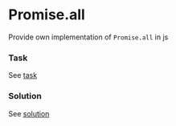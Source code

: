 # Promise.all

Provide own implementation of `Promise.all` in js

### Task

See [task](./task.js)

### Solution

See [solution](./solution.js)
